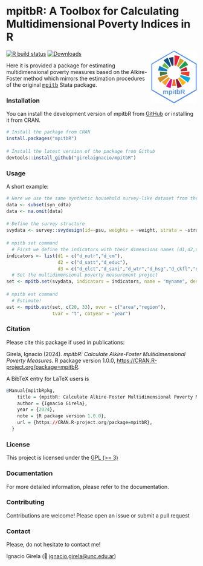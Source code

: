 
<!-- README.md is generated from README.Rmd. Please edit that file -->

# mpitbR: A Toolbox for Calculating Multidimensional Poverty Indices in R

<img src="man/figures/hex_sticker_mpitbR2.png" align="right" height="139"/>

<!-- badges: start -->

[![R build
status](https://github.com/girelaignacio/mpitbR/workflows/R-CMD-check/badge.svg)](https://github.com/girelaignacio/mpitbR/actions)
[![Downloads](http://cranlogs.r-pkg.org/badges/grand-total/mpitbR)](https://cran.r-project.org/package=mpitbR)
<!-- badges: end -->

Here it is provided a package for estimating multidimensional poverty
measures based on the Alkire-Foster method which mirrors the estimation
procedures of the original
<tt>[mpitb](https://doi.org/10.1177/1536867X231195286)</tt> Stata
package.

### Installation

You can install the development version of mpitbR from
[GitHub](https://github.com/girelaignacio/mpitbR) or installing it from
CRAN.

``` r
# Install the package from CRAN
install.packages("mpitbR")

# Install the latest version of the package from Github
devtools::install_github("girelaignacio/mpitbR")
```

### Usage

A short example:

``` r
# Here we use the same synthetic household survey-like dataset from the Stata package example
data <- subset(syn_cdta)
data <- na.omit(data)

# Define the survey structure
svydata <- survey::svydesign(id=~psu, weights = ~weight, strata = ~stratum, data = data)

# mpitb set command
  # First we define the indicators with their dimensions names (d1,d2,d3) as a list 
indicators <- list(d1 = c("d_nutr","d_cm"),
                   d2 = c("d_satt","d_educ"),
                   d3 = c("d_elct","d_sani","d_wtr","d_hsg","d_ckfl","d_asst"))
  # Set the multidimensional poverty measurement project
set <- mpitb.set(svydata, indicators = indicators, name = "myname", desc = "pref. desc")

# mpitb est command
  # Estimate! 
est <- mpitb.est(set, c(20, 33), over = c("area","region"), 
                 tvar = "t", cotyear = "year")
```

### Citation

Please cite this package if used in publications:

Girela, Ignacio (2024). *mpitbR: Calculate Alkire-Foster
Multidimensional Poverty Measures*. R package version 1.0.0,
<https://CRAN.R-project.org/package=mpitbR>.

A BibTeX entry for LaTeX users is

``` r
@Manual{mpitbRpkg,
    title = {mpitbR: Calculate Alkire-Foster Multidimensional Poverty Measures},
    author = {Ignacio Girela},
    year = {2024},
    note = {R package version 1.0.0},
    url = {https://CRAN.R-project.org/package=mpitbR},
  }
```

### License

This project is licensed under the [GPL (\>=
3)](https://www.fsf.org/news/gplv3_launched)

### Documentation

For more detailed information, please refer to the documentation.

### Contributing

Contributions are welcome! Please open an issue or submit a pull request

### Contact

Please, do not hesitate to contact me!

Ignacio Girela (📧 <ignacio.girela@unc.edu.ar>)
